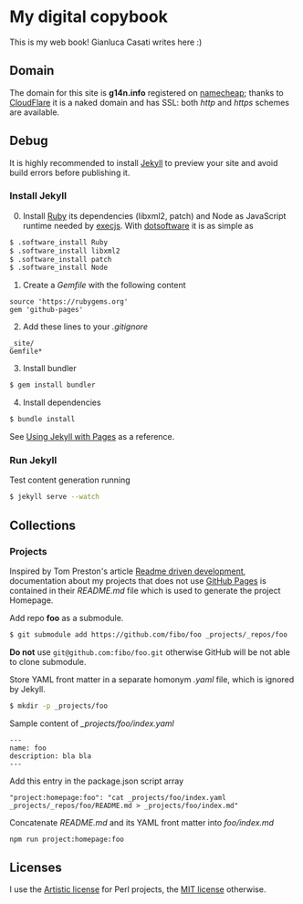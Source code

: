 
# My digital copybook

This is my web book! Gianluca Casati writes here :)

## Domain

The domain for this site is **g14n.info** registered on [namecheap](https://www.namecheap.com);
thanks to [CloudFlare](https://www.cloudflare.com/) it is a naked domain and has SSL: both *http* and *https* schemes are available.

## Debug

It is highly recommended to install [Jekyll][3] to preview your site and avoid build errors before publishing it.

### Install Jekyll

0. Install [Ruby](https://www.ruby-lang.org) its dependencies (libxml2, patch) and Node as JavaScript runtime needed by [execjs](https://github.com/rails/execjs).
With [dotsoftware](http://g14n.info/dotsoftware/) it is as simple as

```bash
$ .software_install Ruby
$ .software_install libxml2
$ .software_install patch
$ .software_install Node
```

1. Create a *Gemfile* with the following content

```
source 'https://rubygems.org'
gem 'github-pages'
```

2. Add these lines to your *.gitignore*

```
_site/
Gemfile*
```

3. Install bundler

```bash
$ gem install bundler
```

4. Install dependencies

```bash
$ bundle install
```

See [Using Jekyll with Pages](https://help.github.com/articles/using-jekyll-with-pages) as a reference.

### Run Jekyll

Test content generation running

```bash
$ jekyll serve --watch
```
## Collections

### Projects

Inspired by Tom Preston's article [Readme driven development](http://tom.preston-werner.com/2010/08/23/readme-driven-development.html),
documentation about my projects that does not use [GitHub Pages][4] is contained in their *README.md* file which is used to generate the project Homepage.

Add repo **foo** as a submodule.

```bash
$ git submodule add https://github.com/fibo/foo _projects/_repos/foo
```

**Do not** use `git@github.com:fibo/foo.git` otherwise GitHub will be not able to clone submodule.

Store YAML front matter in a separate homonym *.yaml* file, which is ignored by Jekyll.

```bash
$ mkdir -p _projects/foo
```

Sample content of *_projects/foo/index.yaml*

```
---
name: foo
description: bla bla
---
```

Add this entry in the package.json script array

```
"project:homepage:foo": "cat _projects/foo/index.yaml _projects/_repos/foo/README.md > _projects/foo/index.md"
```

Concatenate *README.md* and its YAML front matter into *foo/index.md*

```bash
npm run project:homepage:foo
```


## Licenses

I use the [Artistic license](http://g14n.info/artistic-license) for Perl projects, the [MIT license](http://g14n.info/mit-license) otherwise.

  [2]: http://kramdown.gettalong.com "kramdown"
  [3]: http://jekyllrb.com "Jekyll"
  [4]: https://pages.github.com "GitHub Pages"


